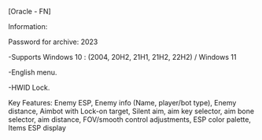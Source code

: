 [Oracle - FN]

Information:

Password for archive: 2023

-Supports Windows 10 : (2004, 20H2, 21H1, 21H2, 22H2) / Windows 11

-English menu.

-HWID Lock.

Key Features: Enemy ESP, Enemy info (Name, player/bot type), Enemy distance, Aimbot with Lock-on target, Silent aim, aim key selector, aim bone selector, aim distance, FOV/smooth control adjustments, ESP color palette, Items ESP display
